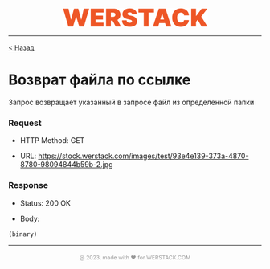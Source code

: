 <p align="center">
  <img src="./WERSTACK.png" alt="WERSTACK-PLATFORM">
</p>

---

<font size="2"><a href="../README.md">< Назад</a></font>

# Возврат файла по ссылке

Запрос возвращает указанный в запросе файл из определенной папки

### Request

 + HTTP Method: GET
 
 + URL: https://stock.werstack.com/images/test/93e4e139-373a-4870-8780-98094844b59b-2.jpg

### Response

 + Status: 200 OK

 + Body:
 ```javascript
(binary)
```
---

<p align="center">
  <font size="2" color="#999999"><small>@ 2023, made with ❤ for WERSTACK.COM</small></font>
</p>